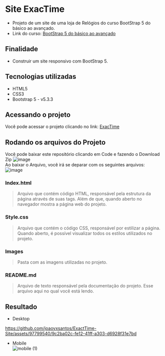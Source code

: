 # Site ExacTime
* Projeto de um site de uma loja de Relógios do curso BootStrap 5 do básico ao avançado.
* Link do curso: [BootStrap 5 do básico ao avançado](https://www.udemy.com/course/bootstrap-5-do-basico-ao-avancado-com-4-projetos/?couponCode=KEEPLEARNING)
## Finalidade
* Construir um site responsivo com BootStrap 5.
## Tecnologias utilizadas
* HTML5
* CSS3
*  Bootstrap 5 - v5.3.3
## Acessando o projeto
Você pode acessar o projeto clicando no link: [ExacTime](https://exactime.netlify.app/) 
## Rodando os arquivos do Projeto
Você pode baixar este repositório clicando em Code e fazendo o Download Zip
![image](https://github.com/joaovxsantos/ExactTime-Site/assets/97799540/c0e79b1a-2690-4404-a45b-eff276124325)  
Ao baixar o Arquivo, você irá se deparar com os seguintes arquivos:
![image](https://github.com/joaovxsantos/ExactTime-Site/assets/97799540/856aa52e-fcb0-4571-a290-b3c3334c387e)
### Index.html
> Arquivo que contém código HTML, responsável pela estrutura da página através de suas tags. Além de que, quando aberto no navegador mostra a página web do projeto.  
### Style.css
> Arquivo que contém o código CSS, responsável por estilizar a página. Quando aberto, é possível visualizar todos os estilos utilizados no projeto.
### Images
> Pasta com as imagens utilizadas no projeto.
### README.md
> Arquivo de texto responsável pela documentação do projeto. Esse arquivo aqui no qual você está lendo.  
## Resultado
* Desktop  


https://github.com/joaovxsantos/ExactTime-Site/assets/97799540/9c2ba02c-fe12-41ff-a303-d6928f31e7bd











* Mobile      
  ![mobile (1)](https://github.com/joaovxsantos/ExactTime-Site/assets/97799540/27151fb0-b2af-4b8a-b580-36214ea920ab)
